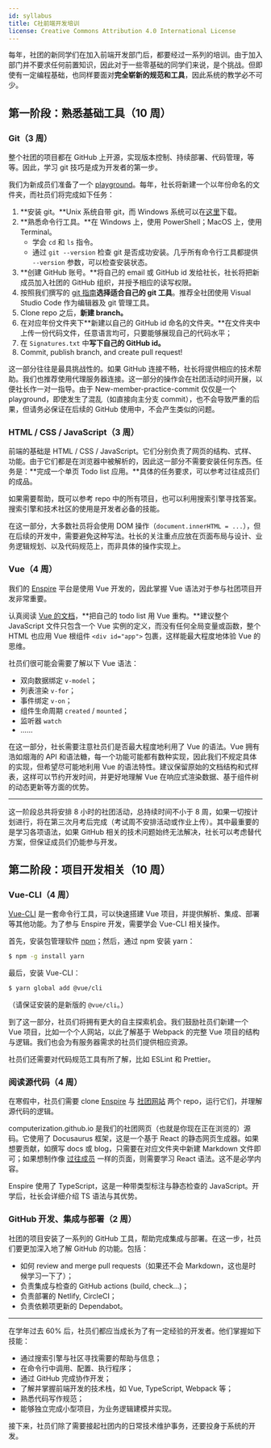 ```yaml
---
id: syllabus
title: C社前端开发培训
license: Creative Commons Attribution 4.0 International License
---
```


每年，社团的新同学们在加入前端开发部门后，都要经过一系列的培训。由于加入部门并不要求任何前置知识，因此对于一些零基础的同学们来说，是个挑战。但即使有一定编程基础，也同样要面对**完全崭新的规范和工具**，因此系统的教学必不可少。

## 第一阶段：熟悉基础工具（10 周）

### Git（3 周）

整个社团的项目都在 GitHub 上开源，实现版本控制、持续部署、代码管理，等等。因此，学习 git 技巧是成为开发者的第一步。

我们为新成员们准备了一个 [playground](https://github.com/Computerization/New-member-practice-commit)。每年，社长将新建一个以年份命名的文件夹，而社员们将完成如下任务：

1. **安装 git。**Unix 系统自带 git，而 Windows 系统可以在[这里](https://git-scm.com/download/win)下载。
2. **熟悉命令行工具。**在 Windows 上，使用 PowerShell；MacOS 上，使用 Terminal。
   - 学会 `cd` 和 `ls` 指令。
   - 通过 `git --version` 检查 git 是否成功安装。几乎所有命令行工具都提供 `--version` 参数，可以检查安装状态。
3. **创建 GitHub 账号。**将自己的 email 或 GitHub id 发给社长，社长将把新成员加入社团的 GitHub 组织，并授予相应的读写权限。
4. 按照我们撰写的 [git 指南](https://github.com/Computerization/New-member-practice-commit/blob/master/README.md)**选择适合自己的 git 工具**。推荐全社团使用 Visual Studio Code 作为编辑器及 git 管理工具。
5. Clone repo 之后，**新建 branch。**
6. 在对应年份文件夹下**新建以自己的 GitHub id 命名的文件夹。**在文件夹中上传一份代码文件，任意语言均可，只要能够展现自己的代码水平；
7. 在 `Signatures.txt` 中**写下自己的 GitHub id。**
8. Commit, publish branch, and create pull request!

这一部分往往是最具挑战性的。如果 GitHub 连接不畅，社长将提供相应的技术帮助。我们也推荐使用代理服务器连接。这一部分的操作会在社团活动时间开展，以便社长作一对一指导。由于 New-member-practice-commit 仅仅是一个 playground，即使发生了混乱（如直接向主分支 commit），也不会导致严重的后果，但请务必保证在后续的 GitHub 使用中，不会产生类似的问题。

### HTML / CSS / JavaScript（3 周）

前端的基础是 HTML / CSS / JavaScript。它们分别负责了网页的结构、式样、功能。由于它们都是在浏览器中被解析的，因此这一部分不需要安装任何东西。任务是：**完成一个单页 Todo list 应用。**具体的任务要求，可以参考过往成员们的成品。

如果需要帮助，既可以参考 repo 中的所有项目，也可以利用搜索引擎寻找答案。搜索引擎和技术社区的使用是开发者必备的技能。

在这一部分，大多数社员将会使用 DOM 操作（`document.innerHTML = ...`），但在后续的开发中，需要避免这种写法。社长的关注重点应放在页面布局与设计、业务逻辑规划、以及代码规范上，而非具体的操作实现上。

### Vue（4 周）

我们的 [Enspire](./enspire/what-is-enspire.md) 平台是使用 Vue 开发的，因此掌握 Vue 语法对于参与社团项目开发非常重要。

认真阅读 [Vue 的文档](https://vuejs.org/v2/guide/)，**把自己的 todo list 用 Vue 重构。**建议整个 JavaScript 文件只包含一个 Vue 实例的定义，而没有任何全局变量或函数，整个 HTML 也应用 Vue 根组件 `<div id="app">` 包裹，这样能最大程度地体验 Vue 的思维。

社员们很可能会需要了解以下 Vue 语法：

- 双向数据绑定 `v-model`；
- 列表渲染 `v-for`；
- 事件绑定 `v-on`；
- 组件生命周期 `created` / `mounted`；
- 监听器 `watch`
- ……

在这一部分，社长需要注意社员们是否最大程度地利用了 Vue 的语法。Vue 拥有浩如烟海的 API 和语法糖，每一个功能可能都有数种实现，因此我们不规定具体的实现，但希望尽可能地利用 Vue 的语法特性。建议保留原始的文档结构和式样表，这样可以节约开发时间，并更好地理解 Vue 在响应式渲染数据、基于组件树的动态更新等方面的优势。

---

这一阶段总共将安排 8 小时的社团活动，总持续时间不小于 8 周，如果一切按计划进行，将在第三次月考后完成（考试周不安排活动或作业上传）。其中最重要的是学习各项语法，如果 GitHub 相关的技术问题始终无法解决，社长可以考虑替代方案，但保证成员们仍能参与开发。

## 第二阶段：项目开发相关（10 周）

### Vue-CLI（4 周）

[Vue-CLI](https://cli.vuejs.org/zh/guide/) 是一套命令行工具，可以快速搭建 Vue 项目，并提供解析、集成、部署等其他功能。为了参与 Enspire 开发，需要学会 Vue-CLI 相关操作。

首先，安装包管理软件 [npm](https://www.npmjs.com/get-npm)；然后，通过 npm 安装 yarn：

```bash
$ npm -g install yarn
```

最后，安装 Vue-CLI：

```bash
$ yarn global add @vue/cli
```

（请保证安装的是新版的 `@vue/cli`。）

到了这一部分，社员们将拥有更大的自主探索机会。我们鼓励社员们新建一个 Vue 项目，比如一个个人网站，以此了解基于 Webpack 的完整 Vue 项目的结构与逻辑。我们也会为有服务器需求的社员们提供相应资源。

社员们还需要对代码规范工具有所了解，比如 ESLint 和 Prettier。

### 阅读源代码（4 周）

在寒假中，社员们需要 clone [Enspire](https://github.com/Computerization/Enspire) 与 [社团网站](https://github.com/Computerization/computerization.github.io) 两个 repo，运行它们，并理解源代码的逻辑。

computerization.github.io 是我们的社团网页（也就是你现在正在浏览的）源码。它使用了 Docusaurus 框架，这是一个基于 React 的静态网页生成器。如果想要贡献，如撰写 docs 或 blog，只需要在对应文件夹中新建 Markdown 文件即可；如果想制作像 [过往成员](/Alumni) 一样的页面，则需要学习 React 语法。这不是必学内容。

Enspire 使用了 TypeScript，这是一种带类型标注与静态检查的 JavaScript。开学后，社长会详细介绍 TS 语法与其优势。

### GitHub 开发、集成与部署（2 周）

社团的项目安装了一系列的 GitHub 工具，帮助完成集成与部署。在这一步，社员们要更加深入地了解 GitHub 的功能。包括：

- 如何 review and merge pull requests（如果还不会 Markdown，这也是时候学习一下了）；
- 负责集成与检查的 GitHub actions (build, check...)；
- 负责部署的 Netlify, CircleCI；
- 负责依赖项更新的 Dependabot。

---

在学年过去 60% 后，社员们都应当成长为了有一定经验的开发者。他们掌握如下技能：

- 通过搜索引擎与社区寻找需要的帮助与信息；
- 在命令行中调用、配置、执行程序；
- 通过 GitHub 完成协作开发；
- 了解并掌握前端开发的技术栈，如 Vue, TypeScript, Webpack 等；
- 熟悉代码写作规范；
- 能够独立完成小型项目，为业务逻辑建模并实现。

接下来，社员们除了需要接起社团内的日常技术维护事务，还要投身于系统的开发。

